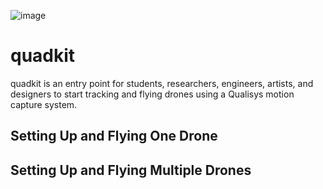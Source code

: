 ![image](https://user-images.githubusercontent.com/1661078/156165793-8d778cb6-b70a-479b-8289-c36ade7ff41e.png)


# quadkit

quadkit is an entry point for students, researchers, engineers, artists, and designers to start tracking and flying drones using a Qualisys motion capture system.

## Setting Up and Flying One Drone

## Setting Up and Flying Multiple Drones
